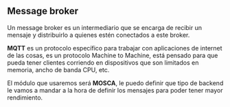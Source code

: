 ## Message broker

Un message broker es un intermediario que se encarga de recibir un mensaje y distribuirlo a quienes estén conectados a este broker.  

__MQTT__ es un protocolo específico para trabajar con aplicaciones de internet de las cosas, es un protocolo Machine to Machine, está pensado para que pueda tener clientes corriendo en dispositivos que son limitados en memoria, ancho de banda CPU, etc.  

El módulo que usaremos será __MOSCA__, le puedo definir que tipo de backend le vamos a mandar a la hora de definir los mensajes para poder tener mayor rendimiento.